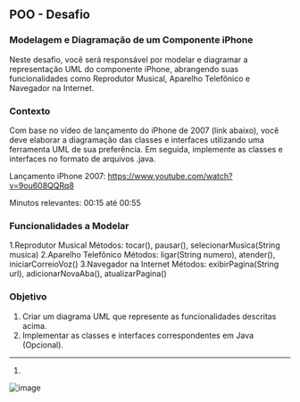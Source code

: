 ## POO - Desafio

### Modelagem e Diagramação de um Componente iPhone
Neste desafio, você será responsável por modelar e diagramar a representação UML do componente iPhone, abrangendo suas funcionalidades como Reprodutor Musical, Aparelho Telefônico e Navegador na Internet.

### Contexto
Com base no vídeo de lançamento do iPhone de 2007 (link abaixo), você deve elaborar a diagramação das classes e interfaces utilizando uma ferramenta UML de sua preferência. Em seguida, implemente as classes e interfaces no formato de arquivos .java.

Lançamento iPhone 2007: https://www.youtube.com/watch?v=9ou608QQRq8

Minutos relevantes: 00:15 até 00:55

### Funcionalidades a Modelar
1.Reprodutor Musical
  Métodos: tocar(), pausar(), selecionarMusica(String musica)
2.Aparelho Telefônico
  Métodos: ligar(String numero), atender(), iniciarCorreioVoz()
3.Navegador na Internet
  Métodos: exibirPagina(String url), adicionarNovaAba(), atualizarPagina()

### Objetivo
1. Criar um diagrama UML que represente as funcionalidades descritas acima.
2. Implementar as classes e interfaces correspondentes em Java (Opcional).

---------------------------------------------------------------------------------
1.
![image](https://github.com/user-attachments/assets/926a344a-d069-470f-84a6-37d06abb4522)
